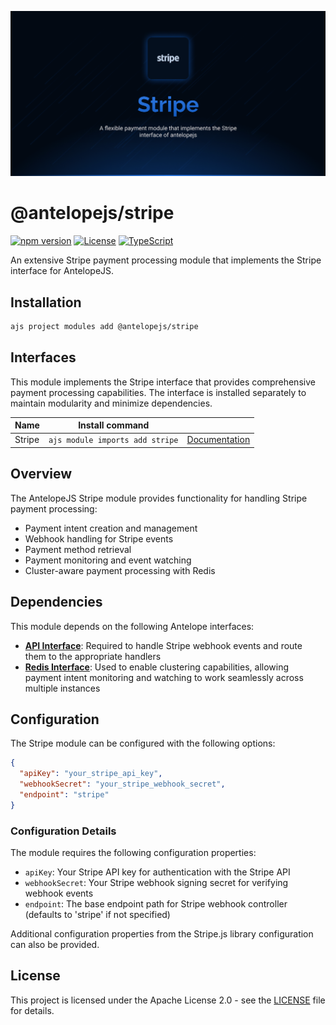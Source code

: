 ![Stripe](.github/social-card.png)

# @antelopejs/stripe

[![npm version](https://img.shields.io/npm/v/@antelopejs/stripe.svg)](https://www.npmjs.com/package/@antelopejs/stripe)
[![License](https://img.shields.io/badge/license-Apache--2.0-blue.svg)](https://opensource.org/licenses/Apache-2.0)
[![TypeScript](https://img.shields.io/badge/TypeScript-5.0-blue)](https://www.typescriptlang.org/)

An extensive Stripe payment processing module that implements the Stripe interface for AntelopeJS.

## Installation

```bash
ajs project modules add @antelopejs/stripe
```

## Interfaces

This module implements the Stripe interface that provides comprehensive payment processing capabilities. The interface is installed separately to maintain modularity and minimize dependencies.

| Name          | Install command                         |            |
| ------------- | --------------------------------------- | ---------- |
| Stripe        | `ajs module imports add stripe`         | [Documentation](https://github.com/AntelopeJS/interface-stripe) |


## Overview

The AntelopeJS Stripe module provides functionality for handling Stripe payment processing:

- Payment intent creation and management
- Webhook handling for Stripe events
- Payment method retrieval
- Payment monitoring and event watching
- Cluster-aware payment processing with Redis

## Dependencies

This module depends on the following Antelope interfaces:

- [**API Interface**](https://github.com/AntelopeJS/interface-api): Required to handle Stripe webhook events and route them to the appropriate handlers
- [**Redis Interface**](https://github.com/AntelopeJS/interface-redis): Used to enable clustering capabilities, allowing payment intent monitoring and watching to work seamlessly across multiple instances

## Configuration

The Stripe module can be configured with the following options:

```json
{
  "apiKey": "your_stripe_api_key",
  "webhookSecret": "your_stripe_webhook_secret",
  "endpoint": "stripe"
}
```

### Configuration Details

The module requires the following configuration properties:

- `apiKey`: Your Stripe API key for authentication with the Stripe API
- `webhookSecret`: Your Stripe webhook signing secret for verifying webhook events
- `endpoint`: The base endpoint path for Stripe webhook controller (defaults to 'stripe' if not specified)

Additional configuration properties from the Stripe.js library configuration can also be provided.

## License

This project is licensed under the Apache License 2.0 - see the [LICENSE](LICENSE) file for details.
